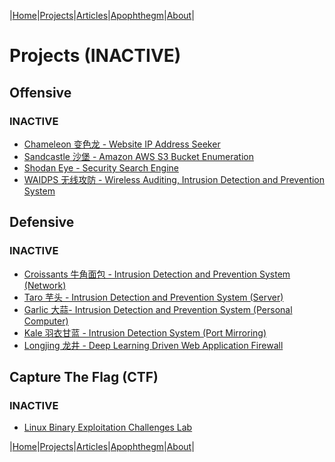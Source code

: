 |[Home](/README.md)|[Projects](/projects.md)|[Articles](/articles.md)|[Apophthegm](/apophthegm.md)|[About](/about.md)|

# Projects (INACTIVE)

## Offensive

### INACTIVE

- [Chameleon 变色龙 - Website IP Address Seeker](/chameleon.md)
- [Sandcastle 沙堡 - Amazon AWS S3 Bucket Enumeration](/sandcastle.md)
- [Shodan Eye - Security Search Engine](/shodan-eye.md)
- [WAIDPS 无线攻防 - Wireless Auditing, Intrusion Detection and Prevention System](/waidps.md)

## Defensive

### INACTIVE

- [Croissants 牛角面包 - Intrusion Detection and Prevention System (Network)](/croissants.md)    
- [Taro 芋头 - Intrusion Detection and Prevention System (Server)](/taro.md)    
- [Garlic 大蒜- Intrusion Detection and Prevention System (Personal Computer)](/garlic.md)     
- [Kale 羽衣甘蓝 - Intrusion Detection System (Port Mirroring)](/kale.md)    
- [Longjing 龙井 - Deep Learning Driven Web Application Firewall](/longjing.md)

## Capture The Flag (CTF)

### INACTIVE

- [Linux Binary Exploitation Challenges Lab](/ctf-pwn.md)     

|[Home](/README.md)|[Projects](/projects.md)|[Articles](/articles.md)|[Apophthegm](/apophthegm.md)|[About](/about.md)|
